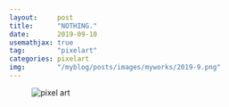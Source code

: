 ```yaml
---
layout:     post
title:      "NOTHING."
date:       2019-09-10
usemathjax: true
tag:        "pixelart"
categories: pixelart
img:        "/myblog/posts/images/myworks/2019-9.png"
---
```


<figure>
    <img class="art" src="{{ site.image_location }}/myworks/2019-9.png" alt="pixel art"/>
</figure>